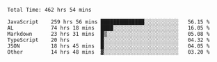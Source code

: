 
<!--START_SECTION:waka-->

```text
Total Time: 462 hrs 54 mins

JavaScript    259 hrs 56 mins ██████████████░░░░░░░░░░░   56.15 %
AL            74 hrs 18 mins  ████░░░░░░░░░░░░░░░░░░░░░   16.05 %
Markdown      23 hrs 31 mins  █▒░░░░░░░░░░░░░░░░░░░░░░░   05.08 %
TypeScript    20 hrs          █░░░░░░░░░░░░░░░░░░░░░░░░   04.32 %
JSON          18 hrs 45 mins  █░░░░░░░░░░░░░░░░░░░░░░░░   04.05 %
Other         14 hrs 48 mins  ▓░░░░░░░░░░░░░░░░░░░░░░░░   03.20 %
```

<!--END_SECTION:waka-->











